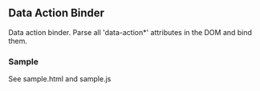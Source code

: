 ## Data Action Binder
Data action binder. Parse all 'data-action*' attributes in the DOM and bind them.

### Sample

See sample.html and sample.js